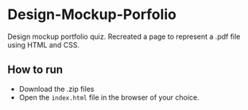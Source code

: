 # Design-Mockup-Porfolio
Design mockup portfolio quiz. Recreated a page to represent a .pdf file using HTML and CSS.

## How to run
* Download the .zip files
* Open the `index.html` file in the browser of your choice.
